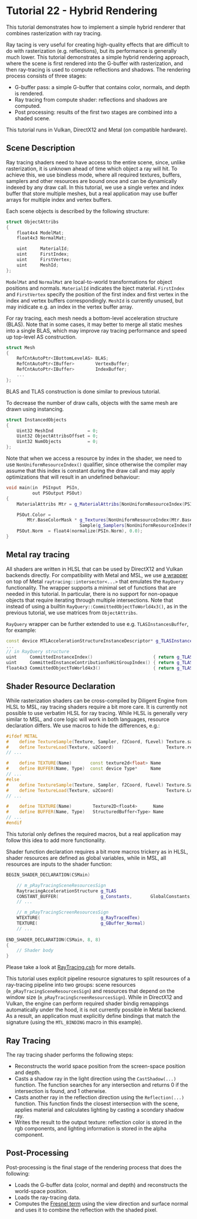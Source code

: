 # Tutorial 22 - Hybrid Rendering

This tutorial demonstrates how to implement a simple hybrid renderer that combines rasterization with ray tracing.



Ray tacing is very useful for creating high-quality effects that are difficult to do with rasterization (e.g. reflections),
but its performance is generally much lower. This tutorial demonstrates a simple hybrid rendering approach,
where the scene is first rendered into the G-buffer with rasterization, and then ray-tracing is used to compute
reflections and shadows. The rendering process consists of three stages:

- G-buffer pass: a simple G-buffer that contains color, normals, and depth is rendered. 
- Ray tracing from compute shader: reflections and shadows are computed. 
- Post processing: results of the first two stages are combined into a shaded scene.

This tutorial runs in Vulkan, DirectX12 and Metal (on compatible hardware).

## Scene Description

Ray tracing shaders need to have access to the entire scene, since, unlike rasterization, it is unknown ahead of time which 
object a ray will hit. To achieve this, we use bindless mode, where all required textures, buffers, samplers and other
resources are bound once and can be dynamically indexed by any draw call. In this tutorial, we use a single vertex and index
buffer that store multiple meshes, but a real application may use buffer arrays for multiple index and vertex buffers.

Each scene objects is described by the following structure:

```cpp
struct ObjectAttribs
{
    float4x4 ModelMat;
    float4x3 NormalMat;

    uint     MaterialId;
    uint     FirstIndex;
    uint     FirstVertex;
    uint     MeshId; 
};
```

`ModelMat` and `NormalMat` are local-to-world transformations for object positions and normals. `MaterialId` indicates the bject material.
`FirstIndex` and `FirstVertex` specify the position of the first index and first vertex in the index and vertex buffers correspondingly.
`MeshId` is currently unused, but may inidicate e.g. an index in the vertex buffer array.

For ray tracing, each mesh needs a bottom-level acceleration structure (BLAS). Note that in some cases, it may better to merge all static meshes 
into a single BLAS, which may improve ray tracing performance and speed up top-level AS construction.

```cpp
struct Mesh
{
    RefCntAutoPtr<IBottomLevelAS> BLAS;
    RefCntAutoPtr<IBuffer>        VertexBuffer;
    RefCntAutoPtr<IBuffer>        IndexBuffer;
    ...
};
```

BLAS and TLAS construction is done similar to previous tutorial.

To decrease the number of draw calls, objects with the same mesh are drawn using instancing.

```cpp
struct InstancedObjects
{
    Uint32 MeshInd             = 0;
    Uint32 ObjectAttribsOffset = 0;
    Uint32 NumObjects          = 0;
};
```

Note that when we access a resource by index in the shader, we need to use `NonUniformResourceIndex()` qualifier, since
otherwise the compiler may assume that this index is constant during the draw call and may apply optimizations
that will result in an undefined behaviour:

```cpp
void main(in  PSInput  PSIn,
          out PSOutput PSOut)
{
    MaterialAttribs Mtr = g_MaterialAttribs[NonUniformResourceIndex(PSIn.MatId)];

    PSOut.Color =
        Mtr.BaseColorMask * g_Textures[NonUniformResourceIndex(Mtr.BaseColorTexInd)].
                            Sample(g_Samplers[NonUniformResourceIndex(Mtr.SampInd)], PSIn.UV);
    PSOut.Norm  = float4(normalize(PSIn.Norm), 0.0);
}
```

## Metal ray tracing

All shaders are written in HLSL that can be used by DirectX12 and Vulkan backends directly. For compatibility with Metal and MSL, we 
use [a wrapper](assets/RayQueryMtl.fxh) on top of Metal `raytracing::intersector<...>` that emulates the `RayQuery` functionality.
The wrapper supports a minimal set of functions that are needed in this tutorial. In particular, there is no support for non-opaque objects
that require iterating through multiple intersections. Note that instead of using a builtin `RayQuery::CommittedObjectToWorld4x3()`, as in the previous
tutorial, we use matrices from `ObjectAttribs`.

`RayQuery` wrapper can be further extended to use e.g. `TLASInstancesBuffer`, for example:

```cpp
const device MTLAccelerationStructureInstanceDescriptor* g_TLASInstances [[buffer(0)]]
...
// in RayQuery structure
uint     CommittedInstanceIndex()                       { return g_TLASInstances[m_LastIntersection.instance_id].accelerationStructureIndex; }
uint     CommittedInstanceContributionToHitGroupIndex() { return g_TLASInstances[m_LastIntersection.instance_id].intersectionFunctionTableOffset; }
float4x3 CommittedObjectToWorld4x3()                    { return g_TLASInstances[m_LastIntersection.instance_id].transformationMatrix; }
```

## Shader Resource Declaration

While rasterization shaders can be cross-compiled by Diligent Engine from HLSL to MSL, ray tracing shaders require a bit more
care. It is currently not possible to use verbatim HLSL for ray tracing. While HLSL is generally very similar to MSL, and
core logic will work in both languages, resource declaration differs. We use macros to hide the differences, e.g.:

```cpp
#ifdef METAL
#    define TextureSample(Texture, Sampler, f2Coord, fLevel) Texture.sample(Sampler, f2Coord, level(fLevel))
#    define TextureLoad(Texture, u2Coord)                    Texture.read(u2Coord)
// ...

#    define TEXTURE(Name)       const texture2d<float> Name
#    define BUFFER(Name, Type)  const device Type*     Name
// ...
#else
#    define TextureSample(Texture, Sampler, f2Coord, fLevel) Texture.SampleLevel(Sampler, f2Coord, fLevel)
#    define TextureLoad(Texture, u2Coord)                    Texture.Load(int3(u2Coord, 0))
// ...

#    define TEXTURE(Name)        Texture2D<float4>      Name
#    define BUFFER(Name, Type)   StructuredBuffer<Type> Name
// ...
#endif
```

This tutorial only defines the required macros, but a real application may follow this idea to add more functionality.

Shader function declaration requires a bit more macros trickery as in HLSL, shader resources are defined as global variables,
while in MSL, all resources are inputs to the shader function:

```cpp
BEGIN_SHADER_DECLARATION(CSMain)

    // m_pRayTracingSceneResourcesSign
    RaytracingAccelerationStructure g_TLAS                              MTL_BINDING(buffer,  0)  END_ARG
    CONSTANT_BUFFER(                g_Constants,       GlobalConstants) MTL_BINDING(buffer,  1)  END_ARG
    // ...

    // m_pRayTracingScreenResourcesSign
    WTEXTURE(                       g_RayTracedTex)                     MTL_BINDING(texture, 5)  END_ARG
    TEXTURE(                        g_GBuffer_Normal)                   MTL_BINDING(texture, 6)  END_ARG
    // ...
   
END_SHADER_DECLARATION(CSMain, 8, 8)
{
    // Shader body
}
```

Please take a look at [RayTracing.csh](assets/RayTracing.csh) for more details.

This tutorial uses explicit pipeline resource signatures to split resources of a ray-tracing pipeline into two groups:
scene resources (`m_pRayTracingSceneResourcesSign`) and resources that depend on the window size (`m_pRayTracingScreenResourcesSign`).
While in DirectX12 and Vulkan, the engine can perform required shader bindig remappings automatically under the hood, it is not currently
possible in Metal backend. As a result, an application must explicitly define bindings that match the signature
(using the `MTL_BINDING` macro in this example).


## Ray Tracing

The ray tracing shader performs the following steps:

- Reconstructs the world space position from the screen-space position and depth.
- Casts a shadow ray in the light direction using the `CastShadow(...)` function.
  The function searches for any intersection and returns 0 if the intersection is found, and 1 otherwise.
- Casts another ray in the reflection direction using the `Reflection(...)` function. This function
  finds the closest intersection with the scene, applies material and calculates lighting by casting a
  scondary shadow ray.
- Writes the result to the output texture: reflection color is stored in the rgb components, and lighting
  information is stored in the alpha component.

## Post-Processing

Post-processing is the final stage of the rendering process that does the following:

- Loads the G-buffer data (color, normal and depth) and reconstructs the world-space position.
- Loads the ray-tracing data.
- Computes the [Fresnel term](https://en.wikipedia.org/wiki/Schlick%27s_approximation) using the view 
  direction and surface normal and uses it to combine the reflection with the shaded pixel.